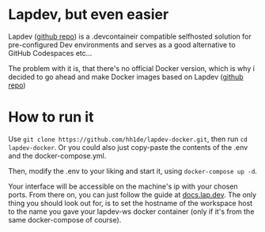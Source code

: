 #  Lapdev, but even easier

  

Lapdev ([github repo](https://github.com/lapce/lapdev)) is a .devcontaineir compatible selfhosted solution for pre-configured Dev environments and serves as a good alternative to GitHub Codespaces etc...

  

The problem with it is, that there's no official Docker version, which is why i decided to go ahead and make Docker images based on Lapdev ([github repo](https://github.com/lapce/lapdev))

  
  


#  How to run it

  Use `git clone https://github.com/hh1de/lapdev-docker.git`, then run `cd lapdev-docker`.
  Or you could also just copy-paste the contents of the .env and the docker-compose.yml.
  
  Then, modify the .env to your liking and start it, using `docker-compose up -d`.

Your interface will be accessible on the machine's ip with your chosen ports.
From there on, you can just follow the guide at [docs.lap.dev](https://docs.lap.dev/installation/quickstart#cluster-initiation). 
The only thing you should look out for, is to set the hostname of the workspace host to the name you gave your lapdev-ws docker container (only if it's from the same docker-compose of course).
